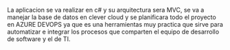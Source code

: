 La aplicacion se va realizar en c# y su arquitectura sera MVC, se va a manejar la base de datos en clever cloud y se planificara todo el proyecto en AZURE DEVOPS ya que es una herramientas muy practica que sirve para automatizar e integrar los procesos que comparten el equipo de desarrollo de software y el de TI.
